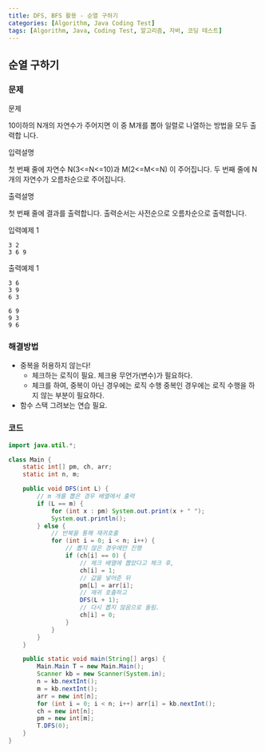 ```yaml
---
title: DFS, BFS 활용 - 순열 구하기
categories: [Algorithm, Java Coding Test]
tags: [Algorithm, Java, Coding Test, 알고리즘, 자바, 코딩 테스트]
---
```


## 순열 구하기

### 문제

문제

10이하의 N개의 자연수가 주어지면 이 중 M개를 뽑아 일렬로 나열하는 방법을 모두 출력합
니다.

입력설명

첫 번째 줄에 자연수 N(3<=N<=10)과 M(2<=M<=N) 이 주어집니다.
두 번째 줄에 N개의 자연수가 오름차순으로 주어집니다.

출력설명

첫 번째 줄에 결과를 출력합니다.
출력순서는 사전순으로 오름차순으로 출력합니다.

입력예제 1

```
3 2
3 6 9
```

출력예제 1

```
3 6
3 9
6 3

6 9
9 3
9 6
```

### 해결방법

- 중복을 허용하지 않는다!
  - 체크하는 로직이 필요. 체크용 무언가(변수)가 필요하다.
  - 체크를 하여, 중복이 아닌 경우에는 로직 수행 중복인 경우에는 로직 수행을 하지 않는 부분이 필요하다.
- 함수 스택 그려보는 연습 필요.

### 코드

```java
import java.util.*;

class Main {
    static int[] pm, ch, arr;
    static int n, m;

    public void DFS(int L) {
        // m 개를 뽑은 경우 배열에서 출력
        if (L == m) {
            for (int x : pm) System.out.print(x + " ");
            System.out.println();
        } else {
            // 반복을 통해 재귀호출
            for (int i = 0; i < n; i++) {
                // 뽑지 않은 경우에만 진행
                if (ch[i] == 0) {
                    // 체크 배열에 뽑았다고 체크 후, 
                    ch[i] = 1;
                    // 값을 넣어준 뒤
                    pm[L] = arr[i];
                    // 재귀 호출하고
                    DFS(L + 1);
                    // 다시 뽑지 않음으로 돌림.
                    ch[i] = 0;
                }
            }
        }
    }

    public static void main(String[] args) {
        Main.Main T = new Main.Main();
        Scanner kb = new Scanner(System.in);
        n = kb.nextInt();
        m = kb.nextInt();
        arr = new int[n];
        for (int i = 0; i < n; i++) arr[i] = kb.nextInt();
        ch = new int[n];
        pm = new int[m];
        T.DFS(0);
    }
}

```
